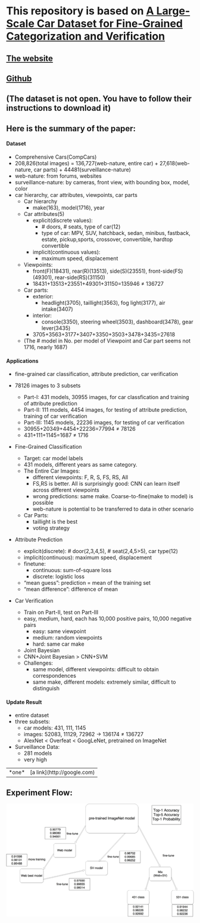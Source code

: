 # This repository is based on [A Large-Scale Car Dataset for Fine-Grained Categorization and Verification](http://arxiv.org/abs/1506.08959)
## [The website](http://mmlab.ie.cuhk.edu.hk/datasets/comp_cars/index.html)
## [Github](https://gist.github.com/bogger/b90eb88e31cd745525ae)

## (The dataset is not open. You have to follow their instructions to download it)

## Here is the summary of the paper:
#### Dataset
*	Comprehensive Cars(CompCars)
*	208,826(total images) = 136,727(web-nature, entire car) + 27,618(web-nature, car parts) + 44481(surveillance-nature)
*	web-nature: from forums, websites
*	surveillance-nature: by cameras, front view, with bounding box, model, color
*	car hierarchy, car attributes, viewpoints, car parts
	+	Car hierarchy
		-	make(163), model(1716), year
	+	Car attributes(5)
		-	explicit(discrete values):
			*	\# doors, \# seats, type of car(12)
			*	type of car: MPV, SUV, hatchback, sedan, minibus, fastback, estate, pickup,sports, crossover, convertible, hardtop convertible
		-	implicit(continuous values):
			*	maximum speed, displacement
	+	Viewpoints:
		-	front(F)(18431), rear(R)(13513), side(S)(23551), front-side(FS)(49301),	rear-side(RS)(31150)
		-	18431+13513+23551+49301+31150=135946 ≠ 136727
	+	Car parts:
		-	exterior:
			*	headlight(3705), taillight(3563), fog light(3177), air intake(3407)
		-	interior:
			*	console(3350), steering wheel(3503), dashboard(3478), gear lever(3435)
		-	3705+3563+3177+3407+3350+3503+3478+3435=27618
	+	(The # model in No. per model of Viewpoint and Car part seems not 1716, nearly 1687)

#### Applications
*	fine-grained car classification, attribute prediction, car verification
*	78126 images to 3 subsets
	+	Part-I: 431 models, 30955 images, for car classfication and training of attribute prediction
	+	Part-II: 111 models, 4454 images, for testing of attribute prediction, training of car verification
	+	Part-III: 1145 models, 22236 images, for testing of car verification
	+	30955+20349+4454+22236=77994 ≠ 78126
	+	431+111+1145=1687 ≠ 1716
*	Fine-Grained Classification
	+	Target: car model labels
	+	431 models, different years as same category.
	+	The Entire Car Images:
		-	different viewpoints: F, R, S, FS, RS, All
		-	FS,RS is better. All is surprisingly good: CNN can learn itself across different viewpoints
		-	wrong predictions: same make. Coarse-to-fine(make to model) is possible
		-	web-nature is potential to be transferred to data in other scenario
	+	Car Parts:
		-	taillight is the best
		-	voting strategy

*	Attribute Prediction
	+	explicit(discrete): # door(2,3,4,5), # seat(2,4,5>5), car type(12)
	+	implicit(continuous): maximum speed, displacement
	+	finetune: 
		-	continuous: sum-of-square loss
		-	discrete: logistic loss
	+	“mean guess”: prediction = mean of the training set
	+	“mean difference”: difference of mean
*	Car Verification
	+	Train on Part-II, test on Part-III
	+	easy, medium, hard, each has 10,000 positive pairs, 10,000 negative pairs
		-	easy: same viewpoint
		-	medium: random viewpoints
		-	hard: same car make
	+	Joint Bayesian
	+	CNN+Joint Bayesian > CNN+SVM
	+	Challenges: 
		-	same model, different viewpoints: difficult to obtain correspondences
		-	same make, different models: extremely similar, difficult to distinguish
#### Update Result
*	entire dataset
*	three subsets:
	+	car models: 431, 111, 1145
	+	images: 52083, 11129, 72962 -> 136174 ≠ 136727
	+	AlexNet < Overfeat < GoogLeNet, pretrained on ImageNet
*	Surveillance Data:
	+	281 models
	+	very high






<table>
	<tr>
		<td>*one*</td>
		<td>[a link](http://google.com)</td>
	</tr>
</table>





## Experiment Flow:
![](car.jpg)

